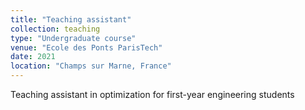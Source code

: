 ```yaml
---
title: "Teaching assistant"
collection: teaching
type: "Undergraduate course"
venue: "Ecole des Ponts ParisTech"
date: 2021
location: "Champs sur Marne, France"
---
```


Teaching assistant in optimization for first-year engineering students
